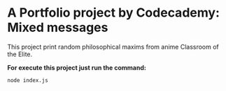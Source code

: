 # A Portfolio project by Codecademy: Mixed messages

This project print random philosophical maxims from anime Classroom of the Elite.

**For execute this project just run the command:**

```nodejs
node index.js
```
